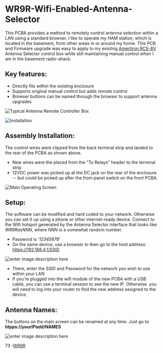 
# WR9R-Wifi-Enabled-Antenna-Selector
This PCBA provides a method to remotely control antenna selection within a LAN using a standard browser.  I like to operate my HAM station, which is located in the basement, from other areas in or around my home.  This PCB and Firmware upgrade was easy to apply to my existing [Ameritron RCS-8V](https://mfjenterprises.com/products/rcs-8v) Antenna Selector control box while still maintaining manual control when I am in the basement radio-shack. 

## Key features:

- Directly fits within the existing enclosure
- Supports original manual control but adds remote control
- Browser buttons can be named through the browser to support antenna upgrades

![Typical Antenna Remote Controller Box](https://imgur.com/vl0tTJB.jpg)

![Installation](https://imgur.com/1aA2Qp5.jpg)

## Assembly Installation:

 The control wires were clipped from the back terminal strip and landed to the rear of the PCBA as shown above.
- New wires were the placed from the "To Relays" header to the terminal strip
- 12VDC power was picked up at the DC jack on the rear of the enclosure -- but could be picked up after the from panel switch on the front PCBA.

![Main Operating Screen](https://imgur.com/COa3D5a.jpg)

## Setup:

 The software can be modified and hard coded to your network. Otherwise you can set it up using a phone or other internet-ready device. Connect to the Wifi hotspot generated by the Antenna Selector interface that looks like:  *WR9RasNNN*,  where *NNN* is a somewhat random number.
- Password is '*12345678*'
- On the same device, use a browser to then go to the host address:  https://192.168.4.1/SSID

![enter image description here](https://imgur.com/8Ln4B3V.jpg)

- There, enter the SSID and Password for the network you wish to use within your LAN
- If you're plugged into the wifi module of the new PCBA with a USB cable, you can use a terminal session to see the new IP.  Otherwise. you will need to log into your router to find the new address assigned to the device.

## Antenna Names:
The buttons on the main screen can be renamed at any time. Just go to **htpps://*yourIPadd*/NAMES**

![enter image description here](https://imgur.com/sdjbDu8.jpg)

73
-[WR9R](http://wr9r.com/)

